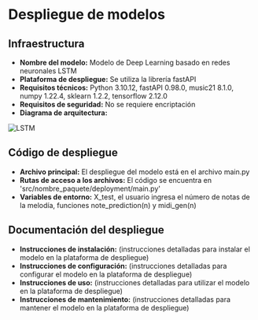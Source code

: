 # Despliegue de modelos

## Infraestructura

- **Nombre del modelo:** Modelo de Deep Learning basado en redes neuronales LSTM
- **Plataforma de despliegue:** Se utiliza la librería fastAPI
- **Requisitos técnicos:** Python 3.10.12, fastAPI 0.98.0, music21 8.1.0, numpy 1.22.4, sklearn 1.2.2, tensorflow 2.12.0
- **Requisitos de seguridad:** No se requiere encriptación
- **Diagrama de arquitectura:**
  
![LSTM](https://github.com/GioSanToR/MLDS6/assets/126033865/eb21393e-0bc6-4270-ac0a-89f7008e6b02)

## Código de despliegue

- **Archivo principal:** El despliegue del modelo está en el archivo main.py
- **Rutas de acceso a los archivos:** El código se encuentra en 'src/nombre_paquete/deployment/main.py'
- **Variables de entorno:**  X_test, el usuario ingresa el número de notas de la melodía, funciones note_prediction(n) y midi_gen(n)

## Documentación del despliegue

- **Instrucciones de instalación:** (instrucciones detalladas para instalar el modelo en la plataforma de despliegue)
- **Instrucciones de configuración:** (instrucciones detalladas para configurar el modelo en la plataforma de despliegue)
- **Instrucciones de uso:** (instrucciones detalladas para utilizar el modelo en la plataforma de despliegue)
- **Instrucciones de mantenimiento:** (instrucciones detalladas para mantener el modelo en la plataforma de despliegue)
